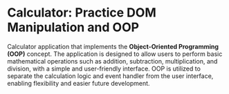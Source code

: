 # Calculator: Practice DOM Manipulation and OOP

Calculator application that implements the **Object-Oriented Programming (OOP)** concept. The application is designed to allow users to perform basic mathematical operations such as addition, subtraction, multiplication, and division, with a simple and user-friendly interface. OOP is utilized to separate the calculation logic and event handler from the user interface, enabling flexibility and easier future development.
